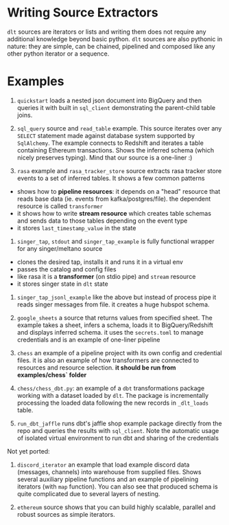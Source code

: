 # Writing Source Extractors
`dlt` sources are iterators or lists and writing them does not require any additional knowledge beyond basic python. `dlt` sources are also pythonic in nature: they are simple, can be chained, pipelined and composed like any other python iterator or a sequence.


# Examples

1. `quickstart` loads a nested json document into BigQuery and then queries it with built in `sql_client` demonstrating the parent-child table joins.

1. `sql_query` source and `read_table` example. This source iterates over any `SELECT` statement made against database system supported by `SqlAlchemy`. The example connects to Redshift and iterates a table containing Ethereum transactions. Shows the inferred schema (which nicely preserves typing). Mind that our source is a one-liner :)

1. `rasa` example and `rasa_tracker_store` source extracts rasa tracker store events to a set of inferred tables. It shows a few common patterns
- shows how to **pipeline resources**: it depends on a "head" resource that reads base data (ie. events from kafka/postgres/file). the dependent resource is called `transformer`
- it shows how to write **stream resource** which creates table schemas and sends data to those tables depending on the event type
- it stores `last_timestamp_value` in the state

1. `singer_tap`, `stdout` and `singer_tap_example` is fully functional wrapper for any singer/meltano source
- clones the desired tap, installs it and runs it in a virtual env
- passes the catalog and config files
- like rasa it is a **transformer** (on stdio pipe) and `stream` resource
- it stores singer state in `dlt` state

1. `singer_tap_jsonl_example` like the above but instead of process pipe it reads singer messages from file. it creates a huge hubspot schema.

1. `google_sheets` a source that returns values from specified sheet. The example takes a sheet, infers a schema, loads it to BigQuery/Redshift and displays inferred schema. it uses the `secrets.toml` to manage credentials and is an example of one-liner pipeline

1. `chess` an example of a pipeline project with its own config and credential files. it is also an example of how transformers are connected to resources and resource selection. **it should be run from examples/chess` folder**

2. `chess/chess_dbt.py`: an example of a `dbt` transformations package working with a dataset loaded by `dlt`. The package is incrementally processing the loaded data following the new records in `_dlt_loads` table.

1. `run_dbt_jaffle` runs dbt's jaffle shop example package directly from the repo and queries the results with `sql_client`. Note the automatic usage of isolated virtual environment to run dbt and sharing of the credentials

Not yet ported:

1. `discord_iterator` an example that load example discord data (messages, channels) into warehouse from supplied files. Shows several auxiliary pipeline functions and an example of pipelining iterators (with `map` function). You can also see that produced schema is quite complicated due to several layers of nesting.

2. `ethereum` source shows that you can build highly scalable, parallel and robust sources as simple iterators.

